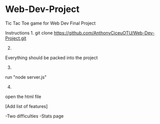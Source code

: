 # Web-Dev-Project
Tic Tac Toe game for Web Dev Final Project

Instructions
1.
git clone https://github.com/AnthonyCiceuOTU/Web-Dev-Project.git

2.
Everything should be packed into the project

3.
run "node server.js"

4.
open the html file

[Add list of features]

-Two difficulties
-Stats page